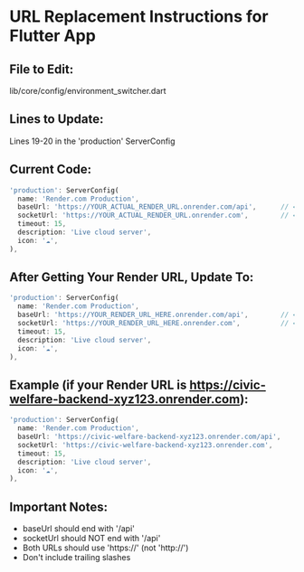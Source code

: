 # URL Replacement Instructions for Flutter App

## File to Edit: 
lib/core/config/environment_switcher.dart

## Lines to Update: 
Lines 19-20 in the 'production' ServerConfig

## Current Code:
```dart
'production': ServerConfig(
  name: 'Render.com Production', 
  baseUrl: 'https://YOUR_ACTUAL_RENDER_URL.onrender.com/api',      // ← Replace this line
  socketUrl: 'https://YOUR_ACTUAL_RENDER_URL.onrender.com',        // ← Replace this line
  timeout: 15,
  description: 'Live cloud server',
  icon: '☁️',
),
```

## After Getting Your Render URL, Update To:
```dart
'production': ServerConfig(
  name: 'Render.com Production', 
  baseUrl: 'https://YOUR_RENDER_URL_HERE.onrender.com/api',        // ← Your actual URL + /api
  socketUrl: 'https://YOUR_RENDER_URL_HERE.onrender.com',          // ← Your actual URL
  timeout: 15,
  description: 'Live cloud server',
  icon: '☁️',
),
```

## Example (if your Render URL is https://civic-welfare-backend-xyz123.onrender.com):
```dart
'production': ServerConfig(
  name: 'Render.com Production', 
  baseUrl: 'https://civic-welfare-backend-xyz123.onrender.com/api',
  socketUrl: 'https://civic-welfare-backend-xyz123.onrender.com',
  timeout: 15,
  description: 'Live cloud server',
  icon: '☁️',
),
```

## Important Notes:
- baseUrl should end with '/api'
- socketUrl should NOT end with '/api'
- Both URLs should use 'https://' (not 'http://')
- Don't include trailing slashes